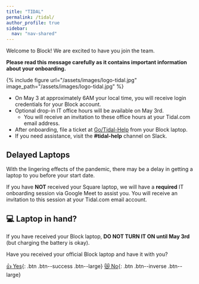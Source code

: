 ```yaml
---
title: "TIDAL"
permalink: /tidal/
author_profile: true
sidebar:
  nav: "nav-shared"
---
```


Welcome to Block!  We are excited to have you join the team. 

__Please read this message carefully as it contains important information about your onboarding.__

{% include figure url="/assets/images/logo-tidal.jpg" image_path="/assets/images/logo-tidal.jpg" %}

* On May 3 at approximately 6AM your local time, you will receive login credentials for your Block account. 
* Optional drop-in IT office hours will be available on May 3rd.  
  * You will receive an invitation to these office hours at your Tidal.com email address.
* After onboarding, file a ticket at [Go/Tidal-Help](https://go.sqprod.co/tidalhelp) from your Block laptop.  
* If you need assistance, visit the __#tidal-help__ channel on Slack.

## Delayed Laptops
With the lingering effects of the pandemic, there may be a delay in getting a laptop to you before your start date. 

If you have __NOT__ received your Square laptop, we will have a __required__ IT onboarding session via Google Meet to assist you. You will receive an invitation to this session at your Tidal.com email account.

## 💻 Laptop in hand?
If you have received your Block laptop, __DO NOT TURN IT ON until May 3rd__ (but charging the battery is okay).  

Have you received your official Block laptop and have it with you?

[👍  Yes](/os){: .btn .btn--success .btn--large} [😿  No](/alt){: .btn .btn--inverse .btn--large}
